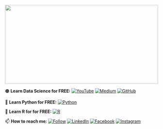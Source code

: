 <a href="https://www.youtube.com/">
  <img width="100%" src="https://github.com/help-datainsights/help-datainsights/blob/main/help-data-insights.png" height="260">
</a>


🟠 **Learn Data Science for FREE:**
[![YouTube](https://img.shields.io/youtube/channel/subscribers/UCw3FCoiTiZgCJla3rXUv7FQ?style=social)](https://www.youtube.com/channel/UCw3FCoiTiZgCJla3rXUv7FQ)
[![Medium](https://img.shields.io/badge/Medium-12100E?style=for-the-badge&logo=medium&logoColor=white&style=social)](https://medium.com/@shahid-dhn)
[![GitHub](https://img.shields.io/badge/GitHub-100000?style=for-the-badge&style=social&logo=github&logoColor=white)](https://github.com/help-datainsights/help-datainsights/)

🌱  **Learn Python for FREE:**
[![Python](https://img.shields.io/badge/Python-3776AB?style=for-the-badge&style=social&logo=python&logoColor=white)](https://www.youtube.com/channel/UCw3FCoiTiZgCJla3rXUv7FQ)

🌱  **Learn R for for FREE:**
[![R](https://img.shields.io/badge/R-276DC3?style=for-the-badge&style=social&logo=r&logoColor=white)](https://www.youtube.com/channel/UCw3FCoiTiZgCJla3rXUv7FQ)

📫 **How to reach me:**
[![Follow](https://img.shields.io/twitter/follow/)](https://www.twitter.com/)
[![LinkedIn](https://img.shields.io/badge/LinkedIn-0077B5?style=for-the-badge&style=social&logo=linkedin&logoColor=white)](https://www.linkedin.com/company/)
[![Facebook](https://img.shields.io/badge/Facebook-1877F2?style=for-the-badge&style=social&logo=facebook&logoColor=white)](http://facebook.com/)
[![Instagram](https://img.shields.io/badge/Instagram-E4405F?style=for-the-badge&style=social&logo=instagram&logoColor=white)](https://www.instagram.com/)
<!--
**help-datainsights/help-datainsights** is a ✨ _special_ ✨ repository because its `README.md` (this file) appears on your GitHub profile.

Here are some ideas to get you started:

- 🔭 I’m currently working on ...
- 🌱 I’m currently learning ...
- 👯 I’m looking to collaborate on ...
- 🤔 I’m looking for help with ...
- 💬 Ask me about ...
- 📫 How to reach me: ...
- 😄 Pronouns: ...
- ⚡ Fun fact: ...
-->
